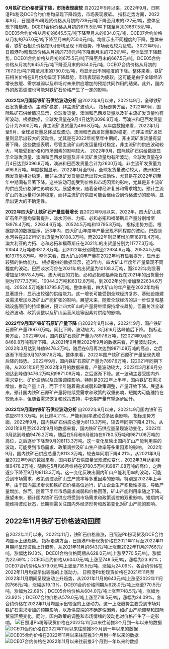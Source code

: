 
**9月铁矿石价格普遍下降，市场表现疲软**
自2022年9月以来，2022年9月，日照港Pb粉及DCE合约价格均呈现下降趋势，市场表现疲软。 指标走势方面，2022年9月，日照港Pb粉现货价格从月初的739元/吨下降至月末的722元/吨，整体呈现下降趋势。DCE01合约价格从月初的675.5元/吨下降至月末的667.5元/吨，DCE05合约价格从月初的645.5元/吨下降至月末的634.0元/吨，DCE07合约价格从月初的767.0元/吨下降至月末的750.0元/吨，均显示出不同程度的下降。整体来看，铁矿石相关价格在9月份均呈现下降趋势，市场表现较为疲软。 2022年9月，日照港Pb粉现货价格从月初的739元/吨下降至月末的722元/吨，整体呈现下降趋势。DCE01合约价格从月初的675.5元/吨下降至月末的667.5元/吨，DCE05合约价格从月初的645.5元/吨下降至月末的634.0元/吨，DCE07合约价格从月初的767.0元/吨下降至月末的750.0元/吨，均显示出不同程度的下降。整体来看，铁矿石相关价格在9月份均呈现下降趋势，市场表现较为疲软。这可能是由于全球经济增长放缓、需求减弱以及市场对未来供应增加的预期共同作用的结果。此外，国内外的政策调控也可能对铁矿石价格产生了一定的影响。
        
**2022年9月国际铁矿石供给波动分析**
自2022年9月以来，2022年9月，全球铁矿石发货量波动，主流矿稳定，非主流矿波动大。 指标走势方面，2022年9月，国际铁矿石供给情况显示，全球发货量、澳洲和巴西发货量以及非主流矿发货量均有所波动。根据数据，全球发货量在9月4日达到3096.8万吨，而澳洲和巴西发货量合计为2600万吨，非主流矿发货量为496.8万吨。从年度数据来看，2022年1月至9月，全球发货量总体呈现波动，澳洲和巴西发货量相对稳定，而非主流矿发货量则显示出较大的波动性，尤其是在2022年初至年中期间，非主流矿发货量有显著下降。这些数据表明，尽管主流矿山的发运量相对稳定，非主流矿的供应波动较大，可能受到价格和市场因素的影响较大。 2022年9月，国际铁矿石供给数据显示全球发货量、澳洲和巴西发货量及非主流矿发货量均有所波动。全球发货量在9月4日达到3096.8万吨，澳洲和巴西发货量合计为2600万吨，非主流矿发货量为496.8万吨。年度数据显示，2022年1月至9月，全球发货量波动较大，澳洲和巴西发货量相对稳定，而非主流矿发货量显示出较大波动性，尤其是在2022年初至年中期间有显著下降。这些波动可能受到价格和市场因素的影响，尤其是非主流矿的供应受价格弹性影响较大。展望未来，随着全球经济复苏和需求增加，预计主流矿山的发运量将保持稳定，而非主流矿的供应可能会继续受到价格波动的影响，显示出更大的不确定性。
        
**2022年四大矿山铁矿石产量显著增长**
自2022年9月以来，2022年，四大矿山铁矿石年产量均显著提升，淡水河谷、力拓、必和必拓和福蒂斯丘产量分别增至18978.4万吨、22634.6万吨、20524.5万吨和13795.8万吨。 指标走势方面，根据提供的数据显示，近3年内，四大矿山年度年产量呈现不同程度的波动。巴西淡水河谷在2021年的出货量为10108.3万吨，而2022年则显著增加至18978.4万吨。澳大利亚的力拓、必和必拓和福蒂斯丘在2021年的出货量分别为11777.3万吨、10044.2万吨和6312.8万吨，到2022年分别增加至22634.6万吨、20524.5万吨和13795.8万吨。整体来看，四大矿山的年产量在2022年均有显著提升，显示出较强的供给能力。 根据提供的数据显示，近3年内，四大矿山年度年产量呈现不同程度的波动。巴西淡水河谷在2021年的出货量为10108.3万吨，而2022年则显著增加至18978.4万吨。澳大利亚的力拓、必和必拓和福蒂斯丘在2021年的出货量分别为11777.3万吨、10044.2万吨和6312.8万吨，到2022年分别增加至22634.6万吨、20524.5万吨和13795.8万吨。整体来看，四大矿山的年产量在2022年均有显著提升，显示出较强的供给能力。这一增长可能受到全球经济复苏、基础设施建设需求增加以及矿山产能扩张的影响。展望未来，随着全球经济的进一步恢复和基础设施项目的持续推进，预计四大矿山的产量将继续保持增长趋势，但需关注全球经济波动、政策调整以及矿山运营风险等因素对供给的影响。
        
**2022年9月国产铁矿石原矿产量下降**
自2022年9月以来，2022年9月，国产铁矿石原矿产量7897.6万吨，同比下降，波动较大，3月和6月达峰值后下降。 指标走势方面，2022年9月，国内铁矿石原矿产量为7897.6万吨，较2021年9月的8469.8万吨有所下降。从2021年9月至2022年9月的数据来看，产量波动较大，2022年3月达到峰值9476.2万吨，随后在6月再次达到9871.08万吨的高点，之后逐渐下降至9月的7897.6万吨。整体来看，2022年国产铁矿石原矿产量呈现先增后降的趋势。 2022年9月，国内铁矿石原矿产量为7897.6万吨，较2021年同期下降。从2021年9月至2022年9月的数据来看，产量波动较大，2022年3月和6月分别达到峰值9476.2万吨和9871.08万吨，之后逐渐下降。这一波动主要受国内外需求变化、矿价波动以及政策调控影响。特别是2022年上半年，国内铁矿石需求增加，推动产量上升，而下半年随着需求减弱和政策调整，产量开始下降。展望未来，预计国内铁矿石原矿产量将继续受需求和政策的双重影响，短期内可能维持在较低水平，但随着需求恢复和政策支持，中长期产量有望逐步回升。
        
**2022年9月国内铁矿石供应波动分析**
自2022年9月以来，2022年9月国内铁矿石供应8113.3万吨，同比降4.21%，产能利用率波动受多因素影响。 指标走势方面，2022年9月，国内铁矿石供应总量为8113.3万吨，较去年同期下降4.21%。从2021年9月至2022年9月的数据来看，国内铁矿石供应量呈现波动变化，2022年3月达到峰值9476.2万吨，随后在5月和6月维持在9780.5万吨和9871.08万吨的高位，之后逐步下降至9月的8113.3万吨。这一变化反映出国内矿山产能利用率的波动，可能受到市场需求、政策调控及矿山生产效率等多重因素的影响。 2022年9月，国内铁矿石供应总量为8113.3万吨，较去年同期下降4.21%。从2021年9月至2022年9月的数据来看，国内铁矿石供应量呈现波动变化，2022年3月达到峰值9476.2万吨，随后在5月和6月维持在9780.5万吨和9871.08万吨的高位，之后逐步下降至9月的8113.3万吨。这一变化反映出国内矿山产能利用率的波动，可能受到市场需求、政策调控及矿山生产效率等多重因素的影响。特别是2022年上半年，由于国内需求增长和铁矿石价格高位运行，矿山企业生产积极性提高，导致产量增加。然而，随着下半年市场需求减弱和价格回落，矿山产能利用率随之下降。展望未来，预计国内铁矿石供应将受到市场需求和政策调控的双重影响，短期内可能维持波动状态，长期则需关注国内外经济形势和政策变化对矿山产能的影响。

## **2022年11月铁矿石价格波动回顾**
自2022年11月以来，2022年11月，铁矿石价格普涨，日照港Pb粉现货及DCE合约均显示上涨趋势。 指标走势方面，日照港Pb粉现货价格在2021年11月至2022年11月期间呈现波动上升趋势，从2021年11月的643元/吨上涨至2022年11月的766元/吨，涨幅达19.13%。DCE01合约价格同期从628.0元/吨上涨至770.5元/吨，涨幅为22.69%；DCE05合约价格从604.0元/吨上涨至748.5元/吨，涨幅为23.92%；DCE07合约价格从579.0元/吨上涨至718.5元/吨，涨幅为24.09%。各合约价格在2022年11月均显示出较强的上涨动力。 日照港Pb粉现货价格在2021年11月至2022年11月期间呈现波动上升趋势，从2021年11月的643元/吨上涨至2022年11月的766元/吨，涨幅达19.13%。DCE01合约价格同期从628.0元/吨上涨至770.5元/吨，涨幅为22.69%；DCE05合约价格从604.0元/吨上涨至748.5元/吨，涨幅为23.92%；DCE07合约价格从579.0元/吨上涨至718.5元/吨，涨幅为24.09%。各合约价格在2022年11月均显示出较强的上涨动力。这一上涨趋势主要受到市场对铁矿石需求增加的预期影响，以及供应端的不确定性因素，如矿山产能调整和国际贸易环境变化。同时，国内政策的调整和市场情绪的波动也对价格产生了一定影响。
        ![日照港Pb粉等现货价格在2022年11月以来往前推3个月到一年以来的数据](/assets/日照港Pb粉等现货价格在2022年11月以来往前推3个月到一年以来的数据.png)
![DCE01合约价格在2022年11月以来往前推3个月到一年以来的数据](/assets/DCE01合约价格在2022年11月以来往前推3个月到一年以来的数据.png)
![DCE05合约价格在2022年11月以来往前推3个月到一年以来的数据](/assets/DCE05合约价格在2022年11月以来往前推3个月到一年以来的数据.png)
![DCE07合约价格在2022年11月以来往前推3个月到一年以来的数据](/assets/DCE07合约价格在2022年11月以来往前推3个月到一年以来的数据.png)